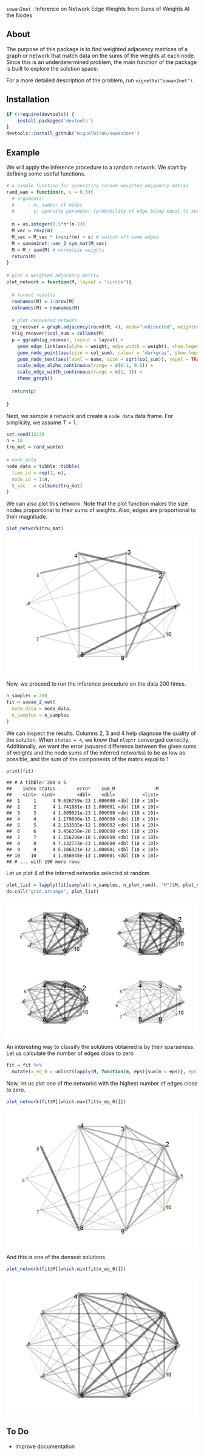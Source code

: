 
<!-- README.md is generated from README.Rmd. Please edit that file -->
`sowan2net` : Inference on Network Edge Weights from Sums of Weights At the Nodes

About
-----

The purpose of this package is to find weighted adjacency matrices of a graph or network that match data on the sums of the weights at each node. Since this is an underdetermined problem, the main function of the package is built to explore the solution space.

For a more detailed description of the problem, run `vignette("sowan2net")`.

Installation
------------

``` r
if (!require(devtools)) {
    install.packages('devtools')
}
devtools::install_github('miguelbiron/sowan2net')
```

Example
-------

We will apply the inference procedure to a random network. We start by defining some useful functions.

``` r
# a simple function for generating random weighted adjacency matrix
rand_wam = function(n, s = 0.5){
  # arguments:
  #     - n: number of nodes
  #     - s: sparsity parameter (probability of edge being equal to zero)
  
  m = as.integer(0.5*n*(n-1))
  M_vec = rexp(m)
  M_vec = M_vec * (runif(m) > s) # switch off some edges
  M = sowan2net::vec_2_sym_mat(M_vec)
  M = M / sum(M) # normalize weights
  return(M)
}

# plot a weighted adjacency matrix
plot_network = function(M, layout = "circle"){
  
  # format results
  rownames(M) = 1:nrow(M)
  colnames(M) = rownames(M)
  
  # plot recovered network
  ig_recover = graph.adjacency(round(M, 4), mode="undirected", weighted=TRUE)
  V(ig_recover)$col_sum = colSums(M)
  p = ggraph(ig_recover, layout = layout) +
    geom_edge_link(aes(alpha = weight, edge_width = weight), show.legend = FALSE) +
    geom_node_point(aes(size = col_sum), colour = "darkgray", show.legend = FALSE) +
    geom_node_text(aes(label = name, size = sqrt(col_sum)), repel = TRUE, show.legend = FALSE) +
    scale_edge_alpha_continuous(range = c(0.1, 0.5)) +
    scale_edge_width_continuous(range = c(1, 3)) +
    theme_graph()
  
  return(p)
  
}
```

Next, we sample a network and create a `node_data` data frame. For simplicity, we assume *T* = 1.

``` r
set.seed(1313)
n = 10
tru_mat = rand_wam(n)

# node_data
node_data = tibble::tibble(
  time_id = rep(1, n),
  node_id = 1:n,
  S_vec   = colSums(tru_mat)
)
```

We can also plot this network. Note that the plot function makes the size nodes proportional to their sums of weights. Also, edges are proportional to their magnitude.

``` r
plot_network(tru_mat)
```

![](README_files/figure-markdown_github-ascii_identifiers/unnamed-chunk-4-1.png)

Now, we proceed to run the inference procedure on the data 200 times.

``` r
n_samples = 200
fit = sowan_2_net(
  node_data = node_data,
  n_samples = n_samples
)
```

We can inspect the results. Columns 2, 3 and 4 help diagnose the quality of the solution. When `status = 4`, we know that `nloptr` converged correctly. Additionally, we want the error (squared difference between the given sums of weights and the node sums of the inferred networks) to be as low as possible, and the sum of the components of the matrix equal to 1

``` r
print(fit)
```

    ## # A tibble: 200 x 5
    ##    index status        error    sum_M               M
    ##    <int>  <int>        <dbl>    <dbl>          <list>
    ##  1     1      4 9.626759e-23 1.000000 <dbl [10 x 10]>
    ##  2     2      4 1.741081e-13 1.000001 <dbl [10 x 10]>
    ##  3     3      4 1.889021e-23 1.000000 <dbl [10 x 10]>
    ##  4     4      4 1.179090e-15 1.000000 <dbl [10 x 10]>
    ##  5     5      4 2.133505e-12 1.000002 <dbl [10 x 10]>
    ##  6     6      4 3.456350e-20 1.000000 <dbl [10 x 10]>
    ##  7     7      4 1.156206e-18 1.000000 <dbl [10 x 10]>
    ##  8     8      4 7.132773e-23 1.000000 <dbl [10 x 10]>
    ##  9     9      4 5.186321e-12 1.000001 <dbl [10 x 10]>
    ## 10    10      4 1.056945e-13 1.000001 <dbl [10 x 10]>
    ## # ... with 190 more rows

Let us plot 4 of the inferred networks selected at random.

``` r
plot_list = lapply(fit[sample(1:n_samples, n_plot_rand), "M"]$M, plot_network)
do.call("grid.arrange", plot_list)
```

![](README_files/figure-markdown_github-ascii_identifiers/unnamed-chunk-8-1.png)

An interesting way to classify the solutions obtained is by their sparseness. Let us calculate the number of edges close to zero

``` r
fit = fit %>%
  mutate(x_eq_0 = unlist(lapply(M, function(m, eps){sum(m < eps)}, eps = 5e-5)))
```

Now, let us plot one of the networks with the highest number of edges close to zero.

``` r
plot_network(fit$M[[which.max(fit$x_eq_0)]])
```

![](README_files/figure-markdown_github-ascii_identifiers/unnamed-chunk-10-1.png)

And this is one of the densest solutions

``` r
plot_network(fit$M[[which.min(fit$x_eq_0)]])
```

![](README_files/figure-markdown_github-ascii_identifiers/unnamed-chunk-11-1.png)

To Do
-----

-   Improve documentation
